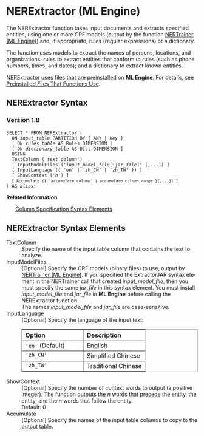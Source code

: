 <html><head></head><body><div class="nested0" aria-labelledby="ariaid-title1" topicindex="1" topicid="cok1507323704385" id="cok1507323704385"><h1 class="title topictitle1" id="ariaid-title1">NERExtractor (ML Engine)</h1><div class="body conbody">
<p class="p">The NERExtractor function takes input documents and extracts specified entities, using one or more CRF models (output by the function <a href="oom1558539679868.md#bst1507214236247">NERTrainer (ML Engine)</a>) and, if appropriate, rules (regular expressions) or a dictionary.</p>
<p class="p">The function uses models to extract the names of persons, locations, and
			organizations; rules to extract entities that conform to rules (such as phone numbers,
			times, and dates); and a dictionary to extract known entities.</p>
<p class="p">NERExtractor uses files that are preinstalled on <span><b>ML Engine</b></span>. For details, see <a href="tzu1557778477026.md">Preinstalled Files That Functions Use</a>.</p></div><div class="topic reference nested1" aria-labelledby="ariaid-title2" topicindex="2" topicid="tvi1507323900594" xml:lang="en-us" lang="en-us" id="tvi1507323900594">
<h2 class="title topictitle2" id="ariaid-title2">NERExtractor Syntax</h2><div class="body refbody"><div class="section" id="tvi1507323900594__section_N1000E_N1000C_N10001">
<h3 class="title sectiontitle">Version <span>1.8</span></h3><pre class="pre codeblock" xml:space="preserve"><code>SELECT * FROM NERExtractor (
  ON <var class="keyword varname">input_table</var> PARTITION BY { ANY | <var class="keyword varname">key</var> }
  [ ON <var class="keyword varname">rules_table</var> AS Rules DIMENSION ]
  [ ON <var class="keyword varname">dictionary_table</var> AS Dict DIMENSION ]
  USING
  TextColumn ('<var class="keyword varname">text_column</var>')
  [ InputModelFiles ('<var class="keyword varname">input_model_file</var>[:<var class="keyword varname">jar_file</var>]' [,...]) ]
  [ InputLanguage ({ 'en' | 'zh_CN' | 'zh_TW' }) ]
  [ ShowContext ('<var class="keyword varname">n</var>') ]
  <code class="ph codeph">[ Accumulate ({ '<var class="keyword varname">accumulate_column</var>' | <var class="keyword varname">accumulate_column_range</var> }[,...]) ]</code>
) AS <var class="keyword varname">alias</var>;</code></pre></div></div><div class="related-links"><div class="linklistheader"><p></p><b>Related Information</b></div>
<ul class="linklist linklist relinfo"><div class="linklistmember"><a href="ndv1557782188375.md">Column Specification Syntax Elements</a></div></ul></div></div><div class="topic reference nested1" aria-labelledby="ariaid-title3" topicindex="3" topicid="dhv1507327571656" xml:lang="en-us" lang="en-us" id="dhv1507327571656">
<h2 class="title topictitle2" id="ariaid-title3">NERExtractor Syntax Elements</h2><div class="body refbody"><div class="section" id="dhv1507327571656__section_N10011_N1000E_N10001"><dl class="dl parml"><dt class="dt pt dlterm">TextColumn</dt><dd class="dd pd">Specify the name of the input table column that contains the text to analyze.</dd><dt class="dt pt dlterm">InputModelFiles</dt><dd class="dd pd">[Optional] Specify the CRF models (binary files) to use, output by <a href="oom1558539679868.md#bst1507214236247">NERTrainer (ML Engine)</a>. If you specified the ExtractorJAR syntax element in the NERTrainer call that created <var class="keyword varname">input_model_file</var>, then you must specify the same <var class="keyword varname">jar_file</var> in this syntax element. You must install <var class="keyword varname">input_model_file</var> and <var class="keyword varname">jar_file</var> in <span><b>ML Engine</b></span> before calling the NERExtractor function.</dd><dd class="dd pd ddexpand">The names <var class="keyword varname">input_model_file</var> and <var class="keyword varname">jar_file</var> are case-sensitive.</dd><dt class="dt pt dlterm">InputLanguage</dt><dd class="dd pd">[Optional] Specify the language of the input text:
<div class="tablenoborder"><table cellpadding="4" cellspacing="0" summary="" id="dhv1507327571656__d42e19" class="table" frame="border" border="1" rules="all"><div class="caption"></div><colgroup span="1"><col style="width:50%" span="1"></col><col style="width:50%" span="1"></col></colgroup><thead class="thead" style="text-align:left;"><tr class="row"><th class="entry cellrowborder" style="vertical-align:top;" id="d22352e214" rowspan="1" colspan="1">Option</th><th class="entry cellrowborder" style="vertical-align:top;" id="d22352e216" rowspan="1" colspan="1">Description</th></tr></thead><tbody class="tbody"><tr class="row"><td class="entry cellrowborder" style="vertical-align:top;" headers="d22352e214" rowspan="1" colspan="1"><code class="ph codeph">'en'</code> (Default)</td><td class="entry cellrowborder" style="vertical-align:top;" headers="d22352e216" rowspan="1" colspan="1">English</td></tr><tr class="row"><td class="entry cellrowborder" style="vertical-align:top;" headers="d22352e214" rowspan="1" colspan="1"><code class="ph codeph">'zh_CN'</code></td><td class="entry cellrowborder" style="vertical-align:top;" headers="d22352e216" rowspan="1" colspan="1">Simplified Chinese</td></tr><tr class="row"><td class="entry cellrowborder" style="vertical-align:top;" headers="d22352e214" rowspan="1" colspan="1"><code class="ph codeph">'zh_TW'</code></td><td class="entry cellrowborder" style="vertical-align:top;" headers="d22352e216" rowspan="1" colspan="1">Traditional Chinese</td></tr></tbody></table></div></dd><dt class="dt pt dlterm">ShowContext</dt><dd class="dd pd">[Optional] Specify the number of context words to output (a positive integer). The function outputs the <var class="keyword varname">n</var> words that precede the entity, the entity, and the <var class="keyword varname">n</var> words that follow the entity.</dd><dd class="dd pd ddexpand">Default: 0</dd><dt class="dt pt dlterm">Accumulate</dt><dd class="dd pd">[Optional] Specify the names of the input table columns to copy to the output table.</dd></dl></div></div></div></div></body></html>
